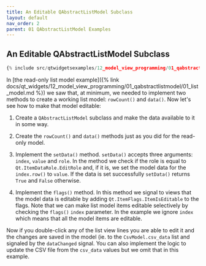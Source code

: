 ```yaml
---
title: An Editable QAbstractListModel Subclass
layout: default
nav_order: 2
parent: 01 QAbstractListModel Examples
---
```


## An Editable QAbstractListModel Subclass

```python
{% include src/qtwidgetsexamples/12_model_view_programming/01_qabstractlistmodel/02_list_model_editable.py %}
```

In [the read-only list model example]({% link docs/qt_widgets/12_model_view_programming/01_qabstractlistmodel/01_list_model.md %}) we saw that, at minimum, we needed to implement two methods to create a working list model: `rowCount()` and `data()`. Now let's see how to make that model editable:

1. Create a `QAbstractListModel` subclass and make the data available to it in some way.

2. Create the `rowCount()` and `data()` methods just as you did for the read-only model.

3. Implement the `setData()` method. `setData()` accepts three arguments: `index`, `value` and `role`. In the method we check if the role is equal to `Qt.ItemDataRole.EditRole` and, if it is, we set the model data for the `index.row()` to `value`. If the data is set successfully `setData()` returns `True` and `False` otherwise.

4. Implement the `flags()` method. In this method we signal to views that the model data is editable by adding `Qt.ItemFlags.ItemIsEditable` to the flags. Note that we can make list model items editable selectively by checking the `flags()`  `index` parameter. In the example we ignore `index` which means that all the model items are editable.

Now if you double-click any of the list view lines you are able to edit it and the changes are saved in the model (ie. to the `CsvModel.csv_data` list and signaled by the `dataChanged` signal. You can also implement the logic to update the CSV file from the `csv_data` values but we omit that in this example.